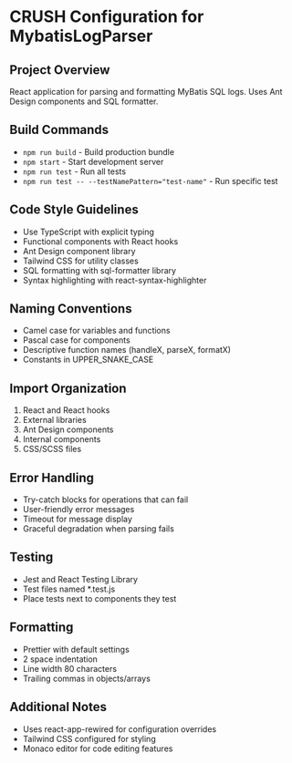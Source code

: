# CRUSH Configuration for MybatisLogParser

## Project Overview
React application for parsing and formatting MyBatis SQL logs. Uses Ant Design components and SQL formatter.

## Build Commands
- `npm run build` - Build production bundle
- `npm start` - Start development server
- `npm run test` - Run all tests
- `npm run test -- --testNamePattern="test-name"` - Run specific test

## Code Style Guidelines
- Use TypeScript with explicit typing
- Functional components with React hooks
- Ant Design component library
- Tailwind CSS for utility classes
- SQL formatting with sql-formatter library
- Syntax highlighting with react-syntax-highlighter

## Naming Conventions
- Camel case for variables and functions
- Pascal case for components
- Descriptive function names (handleX, parseX, formatX)
- Constants in UPPER_SNAKE_CASE

## Import Organization
1. React and React hooks
2. External libraries
3. Ant Design components
4. Internal components
5. CSS/SCSS files

## Error Handling
- Try-catch blocks for operations that can fail
- User-friendly error messages
- Timeout for message display
- Graceful degradation when parsing fails

## Testing
- Jest and React Testing Library
- Test files named *.test.js
- Place tests next to components they test

## Formatting
- Prettier with default settings
- 2 space indentation
- Line width 80 characters
- Trailing commas in objects/arrays

## Additional Notes
- Uses react-app-rewired for configuration overrides
- Tailwind CSS configured for styling
- Monaco editor for code editing features